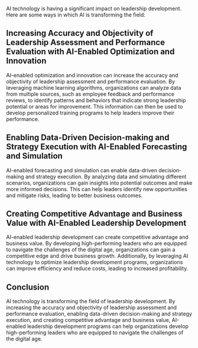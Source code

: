 

AI technology is having a significant impact on leadership development. Here are some ways in which AI is transforming the field:

Increasing Accuracy and Objectivity of Leadership Assessment and Performance Evaluation with AI-Enabled Optimization and Innovation
-----------------------------------------------------------------------------------------------------------------------------------

AI-enabled optimization and innovation can increase the accuracy and objectivity of leadership assessment and performance evaluation. By leveraging machine learning algorithms, organizations can analyze data from multiple sources, such as employee feedback and performance reviews, to identify patterns and behaviors that indicate strong leadership potential or areas for improvement. This information can then be used to develop personalized training programs to help leaders improve their performance.

Enabling Data-Driven Decision-making and Strategy Execution with AI-Enabled Forecasting and Simulation
------------------------------------------------------------------------------------------------------

AI-enabled forecasting and simulation can enable data-driven decision-making and strategy execution. By analyzing data and simulating different scenarios, organizations can gain insights into potential outcomes and make more informed decisions. This can help leaders identify new opportunities and mitigate risks, leading to better business outcomes.

Creating Competitive Advantage and Business Value with AI-Enabled Leadership Development
----------------------------------------------------------------------------------------

AI-enabled leadership development can create competitive advantage and business value. By developing high-performing leaders who are equipped to navigate the challenges of the digital age, organizations can gain a competitive edge and drive business growth. Additionally, by leveraging AI technology to optimize leadership development programs, organizations can improve efficiency and reduce costs, leading to increased profitability.

Conclusion
----------

AI technology is transforming the field of leadership development. By increasing the accuracy and objectivity of leadership assessment and performance evaluation, enabling data-driven decision-making and strategy execution, and creating competitive advantage and business value, AI-enabled leadership development programs can help organizations develop high-performing leaders who are equipped to navigate the challenges of the digital age.
